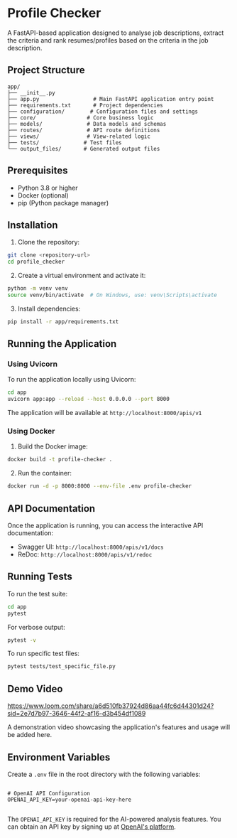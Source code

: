 # Profile Checker

A FastAPI-based application designed to analyse job descriptions, extract the criteria and rank resumes/profiles based on the criteria in the job description.

## Project Structure

```
app/
├── __init__.py
├── app.py                 # Main FastAPI application entry point
├── requirements.txt       # Project dependencies
├── configuration/        # Configuration files and settings
├── core/                # Core business logic
├── models/              # Data models and schemas
├── routes/              # API route definitions
├── views/               # View-related logic
├── tests/              # Test files
└── output_files/       # Generated output files
```

## Prerequisites

- Python 3.8 or higher
- Docker (optional)
- pip (Python package manager)

## Installation

1. Clone the repository:
```bash
git clone <repository-url>
cd profile_checker
```

2. Create a virtual environment and activate it:
```bash
python -m venv venv
source venv/bin/activate  # On Windows, use: venv\Scripts\activate
```

3. Install dependencies:
```bash
pip install -r app/requirements.txt
```

## Running the Application

### Using Uvicorn

To run the application locally using Uvicorn:

```bash
cd app
uvicorn app:app --reload --host 0.0.0.0 --port 8000
```

The application will be available at `http://localhost:8000/apis/v1`

### Using Docker

1. Build the Docker image:
```bash
docker build -t profile-checker .
```

2. Run the container:
```bash
docker run -d -p 8000:8000 --env-file .env profile-checker
```

## API Documentation

Once the application is running, you can access the interactive API documentation:

- Swagger UI: `http://localhost:8000/apis/v1/docs`
- ReDoc: `http://localhost:8000/apis/v1/redoc`

## Running Tests

To run the test suite:

```bash
cd app
pytest
```

For verbose output:
```bash
pytest -v
```

To run specific test files:
```bash
pytest tests/test_specific_file.py
```

## Demo Video


https://www.loom.com/share/a6d510fb37924d86aa44fc6d44301d24?sid=2e7d7b97-3646-44f2-af16-d3b454df1089
  

A demonstration video showcasing the application's features and usage will be added here.

## Environment Variables

Create a `.env` file in the root directory with the following variables:
```

# OpenAI API Configuration
OPENAI_API_KEY=your-openai-api-key-here


```

The `OPENAI_API_KEY` is required for the AI-powered analysis features. You can obtain an API key by signing up at [OpenAI's platform](https://platform.openai.com/).



